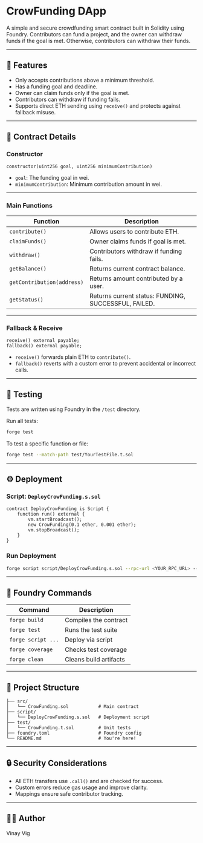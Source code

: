 # CrowFunding DApp

A simple and secure crowdfunding smart contract built in Solidity using Foundry. Contributors can fund a project, and the owner can withdraw funds if the goal is met. Otherwise, contributors can withdraw their funds.

---

## 🚀 Features

- Only accepts contributions above a minimum threshold.
- Has a funding goal and deadline.
- Owner can claim funds only if the goal is met.
- Contributors can withdraw if funding fails.
- Supports direct ETH sending using `receive()` and protects against fallback misuse.

---

## 🧱 Contract Details

### Constructor

```solidity
constructor(uint256 goal, uint256 minimumContribution)
```

- `goal`: The funding goal in wei.
- `minimumContribution`: Minimum contribution amount in wei.

---

### Main Functions

| Function                     | Description                                          |
|-----------------------------|------------------------------------------------------|
| `contribute()`              | Allows users to contribute ETH.                      |
| `claimFunds()`              | Owner claims funds if goal is met.                   |
| `withdraw()`                | Contributors withdraw if funding fails.              |
| `getBalance()`              | Returns current contract balance.                    |
| `getContribution(address)`  | Returns amount contributed by a user.                |
| `getStatus()`               | Returns current status: FUNDING, SUCCESSFUL, FAILED. |

---

### Fallback & Receive

```solidity
receive() external payable;
fallback() external payable;
```

- `receive()` forwards plain ETH to `contribute()`.
- `fallback()` reverts with a custom error to prevent accidental or incorrect calls.

---

## 🧪 Testing

Tests are written using Foundry in the `/test` directory.

Run all tests:

```bash
forge test
```

To test a specific function or file:

```bash
forge test --match-path test/YourTestFile.t.sol
```

---

## ⚙️ Deployment

### Script: `DeployCrowFunding.s.sol`

```solidity
contract DeployCrowFunding is Script {
    function run() external {
        vm.startBroadcast();
        new CrowFunding(0.1 ether, 0.001 ether);
        vm.stopBroadcast();
    }
}
```

### Run Deployment

```bash
forge script script/DeployCrowFunding.s.sol --rpc-url <YOUR_RPC_URL> --private-key <YOUR_PRIVATE_KEY> --broadcast
```

---

## 🧰 Foundry Commands

| Command                             | Description                         |
|------------------------------------|-------------------------------------|
| `forge build`                      | Compiles the contract               |
| `forge test`                       | Runs the test suite                 |
| `forge script ...`                | Deploy via script                   |
| `forge coverage`                   | Checks test coverage                |
| `forge clean`                      | Cleans build artifacts              |

---

## 📁 Project Structure

```
├── src/
│   └── CrowFunding.sol           # Main contract
├── script/
│   └── DeployCrowFunding.s.sol   # Deployment script
├── test/
│   └── CrowFunding.t.sol         # Unit tests
├── foundry.toml                  # Foundry config
└── README.md                     # You're here!
```

---

## 🔒 Security Considerations

- All ETH transfers use `.call()` and are checked for success.
- Custom errors reduce gas usage and improve clarity.
- Mappings ensure safe contributor tracking.

---

## 👨‍💻 Author

Vinay Vig
